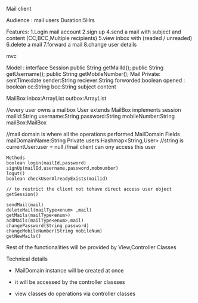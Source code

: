 Mail client

Audience : mail users
Duration:5Hrs

Features:
1.Login mail account
2.sign up
4.send a mail with subject and content (CC,BCC,Multiple recipients)
5.view inbox with (readed / unreaded)
6.delete a mail
7.forward a mail
8.change user details


mvc

Model :
interface Session
    public String getMailId();
    public String getUsername();
    public String getMobileNumber();
Mail
Private:
    sentTime:date
    sender:String
    reciever:String
    forworded:boolean
    opened : boolean
    cc:String
    bcc:String
    subject
    content

MailBox
    inbox:ArrayList<mail>
    outbox:ArrayList<mail>

//every user owns a mailbox
User extends MailBox implements session
    mailId:String
    username:String
    password:String
    mobileNumber:String
    mailBox:MailBox

//mail domain is where all the operations performed
MailDomain
    Fields
    mailDomainName:String
    Private users:Hashmap<String,User>          //string is 
    currentUser:user = null             //mail client can ony access this user
    
    Methods
    boolean login(mailId,password)
    signUp(mailId,username,password,mobnumber)
    logut()
    boolean checkUserAlreadyExists(mailid)
    
    // to restrict the client not tohave direct access user object
    getSession()
    
    sendMail(mail)
    deleteMail(mailType<enum> ,mail)
    getMails(mailType<enum>)
    addMails(mailType<enum>,mail)
    changePassword(String password)
    changeMobileNumber(String mobileNum)
    getNewMails()



Rest of the functionalities will be provided by View,Controller Classes


Technical details

 * MailDomain instance will be created at once 

 * it will be accessed by the controller classses

 * view classes do operations via controller classes

